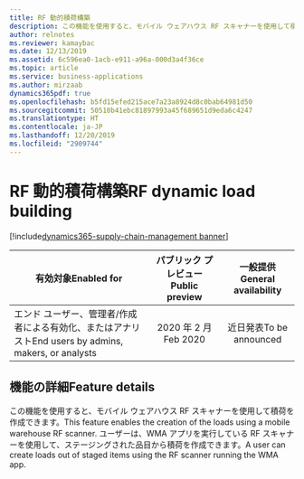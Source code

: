 ```yaml
---
title: RF 動的積荷構築
description: この機能を使用すると、モバイル ウェアハウス RF スキャナーを使用して積荷を作成できます。
author: relnotes
ms.reviewer: kamaybac
ms.date: 12/13/2019
ms.assetid: 6c596ea0-1acb-e911-a96a-000d3a4f36ce
ms.topic: article
ms.service: business-applications
ms.author: mirzaab
dynamics365pdf: true
ms.openlocfilehash: b5fd15efed215ace7a23a8924d8c0bab64981d50
ms.sourcegitcommit: 50510b41ebc81897993a45f689651d9eda6c4247
ms.translationtype: HT
ms.contentlocale: ja-JP
ms.lasthandoff: 12/20/2019
ms.locfileid: "2909744"
---
```

# <a name="rf-dynamic-load-building"></a><span data-ttu-id="852a0-103">RF 動的積荷構築</span><span class="sxs-lookup"><span data-stu-id="852a0-103">RF dynamic load building</span></span>
[!include[dynamics365-supply-chain-management banner](../includes/dynamics365-supply-chain-management.md)]

| <span data-ttu-id="852a0-104">有効対象</span><span class="sxs-lookup"><span data-stu-id="852a0-104">Enabled for</span></span>    |  <span data-ttu-id="852a0-105">パブリック プレビュー</span><span class="sxs-lookup"><span data-stu-id="852a0-105">Public preview</span></span> | <span data-ttu-id="852a0-106">一般提供</span><span class="sxs-lookup"><span data-stu-id="852a0-106">General availability</span></span> | 
| ---------- | :----------: |:----------: |
|<span data-ttu-id="852a0-107">エンド ユーザー、管理者/作成者による有効化、またはアナリスト</span><span class="sxs-lookup"><span data-stu-id="852a0-107">End users by admins, makers, or analysts</span></span>|<span data-ttu-id="852a0-108">2020 年 2 月</span><span class="sxs-lookup"><span data-stu-id="852a0-108">Feb 2020</span></span>| <span data-ttu-id="852a0-109">近日発表</span><span class="sxs-lookup"><span data-stu-id="852a0-109">To be announced</span></span>|






## <a name="feature-details"></a><span data-ttu-id="852a0-110">機能の詳細</span><span class="sxs-lookup"><span data-stu-id="852a0-110">Feature details</span></span>
<!--feature detail start -->
<span data-ttu-id="852a0-111">この機能を使用すると、モバイル ウェアハウス RF スキャナーを使用して積荷を作成できます。</span><span class="sxs-lookup"><span data-stu-id="852a0-111">This feature enables the creation of the loads using a mobile warehouse RF scanner.</span></span> <span data-ttu-id="852a0-112">ユーザーは、WMA アプリを実行している RF スキャナーを使用して、ステージングされた品目から積荷を作成できます。</span><span class="sxs-lookup"><span data-stu-id="852a0-112">A user can create loads out of staged items using the RF scanner running the WMA app.</span></span> 
<!--feature detail end -->









